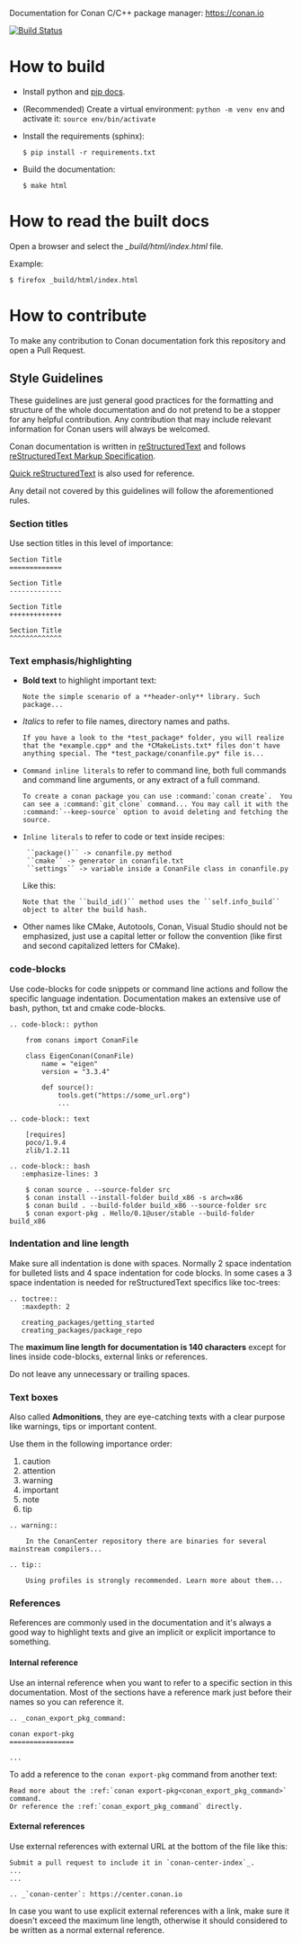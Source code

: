 Documentation for Conan C/C++ package manager: https://conan.io

[![Build Status](https://travis-ci.org/conan-io/docs.svg?branch=master)](https://travis-ci.org/conan-io/docs)

How to build
============

- Install python and [pip docs](https://pip.pypa.io/en/stable/installing/).
- (Recommended) Create a virtual environment: `python -m venv env` and activate it: `source env/bin/activate`
- Install the requirements (sphinx):

  `$ pip install -r requirements.txt`

- Build the documentation:

  `$ make html`

How to read the built docs
==========================

Open a browser and select the *_build/html/index.html* file.

Example:

`$ firefox _build/html/index.html`

How to contribute
=================

To make any contribution to Conan documentation fork this repository and open a Pull Request.

Style Guidelines
----------------

These guidelines are just general good practices for the formatting and structure of the whole documentation and do not pretend to be a
stopper for any helpful contribution. Any contribution that may include relevant information for Conan users will always be welcomed.

Conan documentation is written in [reStructuredText](http://docutils.sourceforge.net/rst.html) and
follows [reStructuredText Markup Specification](http://docutils.sourceforge.net/docs/ref/rst/restructuredtext.html).

[Quick reStructuredText](http://docutils.sourceforge.net/docs/user/rst/quickref.html) is also used for reference.

Any detail not covered by this guidelines will follow the aforementioned rules.

### Section titles

Use section titles in this level of importance:

```
Section Title
=============

Section Title
-------------

Section Title
+++++++++++++

Section Title
^^^^^^^^^^^^^
```

### Text emphasis/highlighting

- **Bold text** to highlight important text:

  ```
  Note the simple scenario of a **header-only** library. Such package...
  ```

- *Italics* to refer to file names, directory names and paths.

  ```
  If you have a look to the *test_package* folder, you will realize that the *example.cpp* and the *CMakeLists.txt* files don't have
  anything special. The *test_package/conanfile.py* file is...
  ```

- ``Command inline literals`` to refer to command line, both full commands and command line arguments, or any extract of a full command.
  ```
  To create a conan package you can use :command:`conan create`.  You can see a :command:`git clone` command... You may call it with the :command:`--keep-source` option to avoid deleting and fetching the source.
  ```

- ``Inline literals`` to refer to code or text inside recipes:

  ```
   ``package()`` -> conanfile.py method
   ``cmake`` -> generator in conanfile.txt
   ``settings`` -> variable inside a ConanFile class in conanfile.py
   ```

  Like this:

  ```
  Note that the ``build_id()`` method uses the ``self.info_build`` object to alter the build hash.
  ```

- Other names like CMake, Autotools, Conan, Visual Studio should not be emphasized, just use a capital letter or follow the convention (like
  first and second capitalized letters for CMake).

### code-blocks

Use code-blocks for code snippets or command line actions and follow the specific language
indentation. Documentation makes an extensive use of bash, python, txt and cmake code-blocks.

```
.. code-block:: python

    from conans import ConanFile

    class EigenConan(ConanFile)
        name = "eigen"
        version = "3.3.4"

        def source():
            tools.get("https://some_url.org")
            ...
```

```
.. code-block:: text

    [requires]
    poco/1.9.4
    zlib/1.2.11
```

```
.. code-block:: bash
   :emphasize-lines: 3

    $ conan source . --source-folder src
    $ conan install --install-folder build_x86 -s arch=x86
    $ conan build . --build-folder build_x86 --source-folder src
    $ conan export-pkg . Hello/0.1@user/stable --build-folder build_x86
```

### Indentation and line length

Make sure all indentation is done with spaces. Normally 2 space indentation for bulleted lists and 4 space indentation for code blocks. In some
cases a 3 space indentation is needed for reStructuredText specifics like toc-trees:

```
.. toctree::
   :maxdepth: 2

   creating_packages/getting_started
   creating_packages/package_repo
```

The **maximum line length for documentation is 140 characters** except for lines inside code-blocks, external links or references.

Do not leave any unnecessary or trailing spaces.

### Text boxes

Also called **Admonitions**, they are eye-catching texts with a clear purpose like warnings, tips or important content.

Use them in the following importance order:

1. caution
2. attention
3. warning
4. important
5. note
6. tip

```
.. warning::

    In the ConanCenter repository there are binaries for several mainstream compilers...
```

```
.. tip::

    Using profiles is strongly recommended. Learn more about them...
```

### References

References are commonly used in the documentation and it's always a good way to highlight texts and give an implicit or explicit importance
to something.

#### Internal reference

Use an internal reference when you want to refer to a specific section in this documentation. Most of the sections have a reference mark
just before their names so you can reference it.

```
.. _conan_export_pkg_command:

conan export-pkg
================

...
```

To add a reference to the `conan export-pkg` command from another text:

```
Read more about the :ref:`conan export-pkg<conan_export_pkg_command>` command.
Or reference the :ref:`conan_export_pkg_command` directly.
```

#### External references

Use external references with external URL at the bottom of the file like this:

```
Submit a pull request to include it in `conan-center-index`_.
...
...

.. _`conan-center`: https://center.conan.io
```

In case you want to use explicit external references with a link, make sure it doesn't exceed the maximum line length, otherwise it
should considered to be written as a normal external reference.
